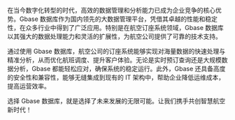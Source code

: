 在当今数字化转型的时代，高效的数据管理和分析能力已成为企业竞争的核心优势。Gbase 数据库作为国内领先的大数据管理平台，凭借其卓越的性能和稳定性，在众多行业中得到了广泛应用。特别是在航空订座系统领域，Gbase 数据库以其强大的数据处理能力和灵活的扩展性，为航空公司提供了可靠的技术支持。

通过使用 Gbase 数据库，航空公司的订座系统能够实现对海量数据的快速处理与精准分析，从而优化航班调度、提升客户体验。无论是实时预订查询还是大规模数据分析，Gbase 都能轻松应对，确保系统的稳定运行。此外，Gbase 还具备高度的安全性和兼容性，能够无缝集成到现有的 IT 架构中，帮助企业降低运维成本，提高运营效率。

选择 Gbase 数据库，就是选择了未来发展的无限可能。让我们携手共创智慧航空新时代！